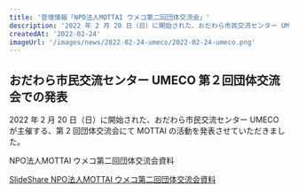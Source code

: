 ```yaml
---
title: '登壇情報「NPO法人MOTTAI ウメコ第二回団体交流会」'
description: '2022 年 2 月 20 日（日）に開始された、おだわら市民交流センター UMECO が主催する、第 2 回団体交流会にて MOTTAI の活動を発表させていただきました。'
createdAt: '2022-02-24'
imageUrl: '/images/news/2022-02-24-umeco/2022-02-24-umeco.png'
---
```


## おだわら市民交流センター UMECO 第２回団体交流会での発表

2022 年 2 月 20 日（日）に開始された、おだわら市民交流センター UMECO が主催する、第 2 回団体交流会にて MOTTAI の活動を発表させていただきました。

NPO法人MOTTAI ウメコ第二回団体交流会資料

[SlideShare NPO法人MOTTAI ウメコ第二回団体交流会資料](https://www.slideshare.net/MOTTAINPO/npomottai-251234455)
